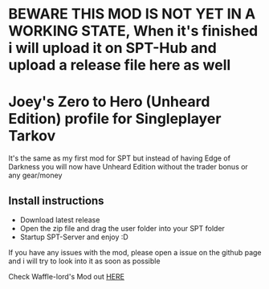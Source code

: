 # BEWARE THIS MOD IS NOT YET IN A WORKING STATE, When it's finished i will upload it on SPT-Hub and upload a release file here as well
# Joey's Zero to Hero (Unheard Edition) profile for Singleplayer Tarkov

It's the same as my first mod for SPT but instead of having Edge of Darkness you will now have Unheard Edition without the trader bonus or any gear/money

## Install instructions
- Download latest release
- Open the zip file and drag the user folder into your SPT folder
- Startup SPT-Server and enjoy :D

If you have any issues with the mod, please open a issue on the github page and i will try to look into it as soon as possible

Check Waffle-lord's Mod out [HERE](https://github.com/waffle-lord/ZeroToHeroPlus)

